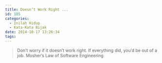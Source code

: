 ```yaml
---
title: Doesn’t Work Right ...
id: 185
categories:
  - Inilah Hidup
  - Kata-Kata Bijak
date: 2014-10-17 13:26:34
tags:
---
```


> Don’t worry if it doesn’t work right. If everything did, you’d be out of a job.
Mosher’s Law of Software Engineering